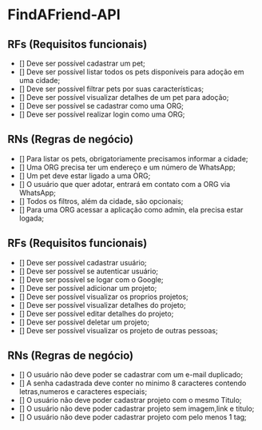 # FindAFriend-API

## RFs (Requisitos funcionais)

- [] Deve ser possível cadastrar um pet;
- [] Deve ser possível listar todos os pets disponíveis para adoção em uma cidade;
- [] Deve ser possível filtrar pets por suas características;
- [] Deve ser possível visualizar detalhes de um pet para adoção;
- [] Deve ser possível se cadastrar como uma ORG;
- [] Deve ser possível realizar login como uma ORG;

## RNs (Regras de negócio)

- [] Para listar os pets, obrigatoriamente precisamos informar a cidade;
- [] Uma ORG precisa ter um endereço e um número de WhatsApp;
- [] Um pet deve estar ligado a uma ORG;
- [] O usuário que quer adotar, entrará em contato com a ORG via WhatsApp;
- [] Todos os filtros, além da cidade, são opcionais;
- [] Para uma ORG acessar a aplicação como admin, ela precisa estar logada;



## RFs (Requisitos funcionais)

- [] Deve ser possível cadastrar usuário;
- [] Deve ser possível se autenticar usuário;
- [] Deve ser possível se logar com o Google;
- [] Deve ser possível adicionar um projeto;
- [] Deve ser possível visualizar os proprios projetos;
- [] Deve ser possível visualizar detalhes do projeto;
- [] Deve ser possível editar detalhes do projeto;
- [] Deve ser possível deletar um projeto;
- [] Deve ser possível visualizar os projeto de outras pessoas;

## RNs (Regras de negócio)

- [] O usuário não deve poder se cadastrar com um e-mail duplicado;
- [] A senha cadastrada deve conter no minimo 8 caracteres contendo letras,numeros e caracteres especiais;
- [] O usuário não deve poder cadastrar projeto com o mesmo Titulo;
- [] O usuário não deve poder cadastrar projeto sem imagem,link e titulo;
- [] O usuário não deve poder cadastrar projeto com pelo menos 1 tag;